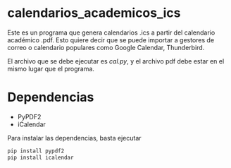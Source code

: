 # calendarios_academicos_ics

Este es un programa que genera calendarios .ics a partir del calendario
académico .pdf. Esto quiere decir que se puede importar a gestores de
correo o calendario populares como Google Calendar, Thunderbird.

El archivo que se debe ejecutar es *cal.py*, y el archivo pdf debe estar en 
el mismo lugar que el programa.


# Dependencias

- PyPDF2
- iCalendar

Para instalar las dependencias, basta ejecutar

```py
pip install pypdf2
pip install icalendar
```


